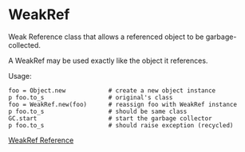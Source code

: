 # WeakRef

Weak Reference class that allows a referenced object to be garbage-collected.

A WeakRef may be used exactly like the object it references.

Usage:

    foo = Object.new            # create a new object instance
    p foo.to_s                  # original's class
    foo = WeakRef.new(foo)      # reassign foo with WeakRef instance
    p foo.to_s                  # should be same class
    GC.start                    # start the garbage collector
    p foo.to_s                  # should raise exception (recycled)

[WeakRef Reference](https://ruby-doc.org/stdlib-2.7.0/libdoc/weakref/rdoc/WeakRef.html)